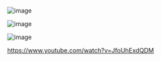 ![image](https://user-images.githubusercontent.com/55741060/225655837-fbfbf1e1-315d-45a9-9398-c3b3a2486ae6.png)


![image](https://user-images.githubusercontent.com/55741060/225652331-d0734510-1847-4fa9-b693-f36be97b5830.png)


![image](https://user-images.githubusercontent.com/55741060/225652234-76afe598-2cfc-496d-ab66-3d7d07f69e5b.png)


https://www.youtube.com/watch?v=JfoUhExdQDM
